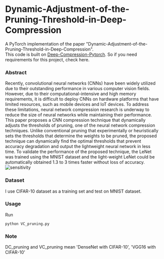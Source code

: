 # Dynamic-Adjustment-of-the-Pruning-Threshold-in-Deep-Compression


A PyTorch implementation of the paper "Dynamic-Adjustment-of-the-Pruning-Threshold-in-Deep-Compression".  
This code is built on [Deep-Compression-Pytorch](https://github.com/mightydeveloper/Deep-Compression-PyTorch.git). So if you need requirements for this project, check here.

### Abstract
Recently, convolutional neural networks (CNNs) have been widely utilized due to their outstanding performance in various computer vision fields. However, due to their computational-intensive and high memory requirements, it is difficult to deploy CNNs on hardware platforms that have limited resources, such as mobile devices and IoT devices. To address these limitations, neural network compression research is underway to reduce the size of neural networks while maintaining their performance. This paper proposes a CNN compression technique that dynamically adjusts the thresholds of pruning, one of the neural network compression techniques. Unlike conventional pruning that experimentally or heuristically sets the thresholds that determine the weights to be pruned, the proposed technique can dynamically find the optimal thresholds that prevent accuracy degradation and output the lightweight neural network in less time. To validate the performance of the proposed technique, the LeNet was trained using the MNIST dataset and the light-weight LeNet could be automatically obtained 1.3 to 3 times faster without loss of accuracy.
![sensitivity](https://github.com/vennie2lee/Dynamic-Adjustment-of-the-Pruning-Threshold-in-Deep-Compression/assets/139102697/4b016d0c-8b1c-492a-893a-2b841794b88e)


### Dataset
I use CIFAR-10 dataset as a training set and test on MNIST dataset.

### Usage
Run
```
python VC_pruning.py
```

### Note
DC_pruning and VC_pruning mean 'DenseNet with CIFAR-10', 'VGG16 with CIFAR-10'


